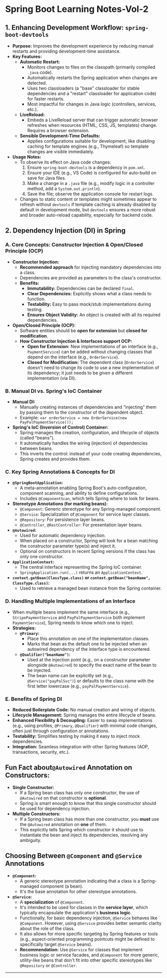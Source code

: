 # Spring Boot Learning Notes-Vol-2

## 1. Enhancing Development Workflow: `spring-boot-devtools`

- **Purpose:** Improves the development experience by reducing manual restarts and providing development-time assistance.
- **Key Features:**
  - **Automatic Restart:**
    - Monitors changes to files on the classpath (primarily compiled `.java` code).
    - Automatically restarts the Spring application when changes are detected.
    - Uses two classloaders (a "base" classloader for stable dependencies and a "restart" classloader for application code) for faster restarts.
    - Most impactful for changes in Java logic (controllers, services, etc.).
  - **LiveReload:**
    - Embeds a LiveReload server that can trigger automatic browser refreshes when resources (HTML, CSS, JS, templates) change. Requires a browser extension.
  - **Sensible Development-Time Defaults:**
    - Applies configurations suitable for development, like disabling caching for template engines (e.g., Thymeleaf) so template changes are visible immediately.
- **Usage Notes:**
  - To observe its effect on Java code changes:
    1.  Ensure `spring-boot-devtools` is a dependency in `pom.xml`.
    2.  Ensure your IDE (e.g., VS Code) is configured for auto-build on save for Java files.
    3.  Make a change in a `.java` file (e.g., modify logic in a controller method, add a `System.out.println`).
    4.  Save the file; observe the application console for restart logs.
  - Changes to static content or templates might sometimes appear to refresh without `devtools` if template caching is already disabled by default in development mode, but `devtools` ensures a more robust and broader auto-reload capability, especially for backend code.

## 2. Dependency Injection (DI) in Spring

### A. Core Concepts: Constructor Injection & Open/Closed Principle (OCP)

- **Constructor Injection:**
  - **Recommended approach** for injecting mandatory dependencies into a class.
  - Dependencies are provided as parameters to the class's constructor.
  - **Benefits:**
    - **Immutability:** Dependencies can be declared `final`.
    - **Clear Dependencies:** Explicitly shows what a class needs to function.
    - **Testability:** Easy to pass mock/stub implementations during testing.
    - **Ensures Object Validity:** An object is created with all its required dependencies.
- **Open/Closed Principle (OCP):**
  - Software entities should be **open for extension** but **closed for modification**.
  - **How Constructor Injection & Interfaces support OCP:**
    - **Open for Extension:** New implementations of an interface (e.g., `PaymentService`) can be added without changing classes that depend on the interface (e.g., `OrderService`).
    - **Closed for Modification:** The dependent class (`OrderService`) doesn't need to change its code to use a new implementation of its dependency; it just needs to be _given_ a different implementation (via DI).

### B. Manual DI vs. Spring's IoC Container

- **Manual DI:**
  - Manually creating instances of dependencies and "injecting" them by passing them to the constructor of the dependent object.
  - Example: `var orderService = new OrderService(new PayPalPaymentService());`
- **Spring's IoC (Inversion of Control) Container:**
  - Spring manages the creation, configuration, and lifecycle of objects (called "beans").
  - It automatically handles the wiring (injection) of dependencies between beans.
  - This inverts the control: instead of your code creating dependencies, Spring creates and provides them.

### C. Key Spring Annotations & Concepts for DI

- **`@SpringBootApplication`:**
  - A meta-annotation enabling Spring Boot's auto-configuration, component scanning, and ability to define configurations.
  - Includes `@ComponentScan`, which tells Spring where to look for beans.
- **Stereotype Annotations (for marking beans):**
  - `@Component`: Generic stereotype for any Spring-managed component.
  - `@Service`: Specialization of `@Component` for service layer classes.
  - `@Repository`: For persistence layer beans.
  - `@Controller`, `@RestController`: For presentation layer beans.
- **`@Autowired`:**
  - Used for automatic dependency injection.
  - When placed on a constructor, Spring will look for a bean matching the constructor parameter type(s) and inject it.
  - Optional on constructors in recent Spring versions if the class has only one constructor.
- **`ApplicationContext`:**
  - The central interface representing the Spring IoC container.
  - `SpringApplication.run(...)` returns an `ApplicationContext`.
- **`context.getBean(ClassType.class)` or `context.getBean("beanName", ClassType.class)`:**
  - Used to retrieve a managed bean instance from the Spring container.

### D. Handling Multiple Implementations of an Interface

- When multiple beans implement the same interface (e.g., `StripePaymentService` and `PayPalPaymentService` both implement `PaymentService`), Spring needs to know which one to inject.
- **Strategies:**
  - **`@Primary`:**
    - Place this annotation on one of the implementation classes.
    - Marks that bean as the default one to be injected when an autowired dependency of the interface type is encountered.
  - **`@Qualifier("beanName")`:**
    - Used at the injection point (e.g., on a constructor parameter alongside `@Autowired`) to specify the exact name of the bean to be injected.
    - The bean name can be explicitly set (e.g., `@Service("payPalSvc")`) or defaults to the class name with the first letter lowercase (e.g., `payPalPaymentService`).

### E. Benefits of Spring DI

- **Reduced Boilerplate Code:** No manual creation and wiring of objects.
- **Lifecycle Management:** Spring manages the entire lifecycle of beans.
- **Enhanced Flexibility & Decoupling:** Easier to swap implementations (e.g., using profiles, `@Primary`, `@Qualifier`) with minimal code changes, often just through configuration or annotations.
- **Testability:** Simplifies testing by making it easy to inject mock dependencies.
- **Integration:** Seamless integration with other Spring features (AOP, transactions, security, etc.).

## Fun Fact about`@Autowired` Annotation on Constructors:

- **Single Constructor:**
  - If a Spring bean class has only one constructor, the use of `@Autowired` on that constructor is **optional**.
  - Spring is smart enough to know that this single constructor should be used for dependency injection.
- **Multiple Constructors:**
  - If a Spring bean class has more than one constructor, you **must** use the `@Autowired` annotation on **one** of them.
  - This explicitly tells Spring which constructor it should use to instantiate the bean and inject its dependencies, resolving any ambiguity.

## Choosing Between `@Component` and `@Service` Annotations

- **`@Component`:**
  - A generic stereotype annotation indicating that a class is a Spring-managed component (a bean).
  - It's the base annotation for other stereotype annotations.
- **`@Service`:**
  - A **specialization** of `@Component`.
  - It's intended to be used for classes in the **service layer**, which typically encapsulate the application's **business logic**.
  - Functionally, for basic dependency injection, `@Service` behaves like `@Component`. However, using `@Service` provides better semantic clarity about the role of the class.
  - It also allows for more specific targeting by Spring features or tools (e.g., aspect-oriented programming pointcuts might be defined to specifically target `@Service` beans).
  - **Recommendation:** Use `@Service` for classes that implement business logic or service facades, and `@Component` for more generic, utility-like beans that don't fit into other specific stereotypes like `@Repository` or `@Controller`.

---
